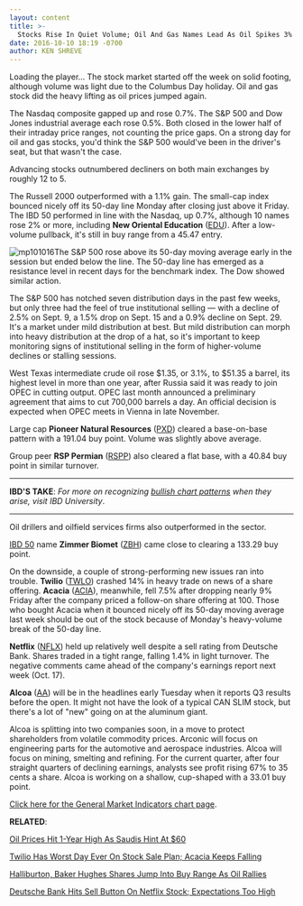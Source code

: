 ```yaml
---
layout: content
title: >-
  Stocks Rise In Quiet Volume; Oil And Gas Names Lead As Oil Spikes 3%
date: 2016-10-10 18:19 -0700
author: KEN SHREVE
---
```






Loading the player...
The stock market started off the week on solid footing, although volume was light due to the Columbus Day holiday. Oil and gas stock did the heavy lifting as oil prices jumped again.


The Nasdaq composite gapped up and rose 0.7%. The S&P 500 and Dow Jones industrial average each rose 0.5%. Both closed in the lower half of their intraday price ranges, not counting the price gaps. On a strong day for oil and gas stocks, you'd think the S&P 500 would've been in the driver's seat, but that wasn't the case.


Advancing stocks outnumbered decliners on both main exchanges by roughly 12 to 5.


The Russell 2000 outperformed with a 1.1% gain. The small-cap index bounced nicely off its 50-day line Monday after closing just above it Friday. The IBD 50 performed in line with the Nasdaq, up 0.7%, although 10 names rose 2% or more, including **New Oriental Education** ([EDU](https://research.investors.com/quote.aspx?symbol=EDU)). After a low-volume pullback, it's still in buy range from a 45.47 entry.


![mp101016](https://www.investors.com/wp-content/uploads/2016/10/MP101016-184x300.png)The S&P 500 rose above its 50-day moving average early in the session but ended below the line. The 50-day line has emerged as a resistance level in recent days for the benchmark index. The Dow showed similar action.


The S&P 500 has notched seven distribution days in the past few weeks, but only three had the feel of true institutional selling — with a decline of 2.5% on Sept. 9, a 1.5% drop on Sept. 15 and a 0.9% decline on Sept. 29. It's a market under mild distribution at best. But mild distribution can morph into heavy distribution at the drop of a hat, so it's important to keep monitoring signs of institutional selling in the form of higher-volume declines or stalling sessions.


West Texas intermediate crude oil rose $1.35, or 3.1%, to $51.35 a barrel, its highest level in more than one year, after Russia said it was ready to join OPEC in cutting output. OPEC last month announced a preliminary agreement that aims to cut 700,000 barrels a day. An official decision is expected when OPEC meets in Vienna in late November.


Large cap **Pioneer Natural Resources** ([PXD](https://research.investors.com/quote.aspx?symbol=PXD)) cleared a base-on-base pattern with a 191.04 buy point. Volume was slightly above average.


Group peer **RSP Permian** ([RSPP](https://research.investors.com/quote.aspx?symbol=RSPP)) also cleared a flat base, with a 40.84 buy point in similar turnover.




---


**IBD'S TAKE**: *For more on recognizing [bullish chart patterns](https://www.investors.com/ibd-university/how-to-buy/bases-overview-1/) when they arise, visit IBD University*.




---


Oil drillers and oilfield services firms also outperformed in the sector.


[IBD 50](https://www.investors.com/stock-lists/ibd-50/ibd-50-performance/) name **Zimmer Biomet** ([ZBH](https://research.investors.com/quote.aspx?symbol=ZBH)) came close to clearing a 133.29 buy point.


On the downside, a couple of strong-performing new issues ran into trouble. **Twilio** ([TWLO](https://research.investors.com/quote.aspx?symbol=TWLO)) crashed 14% in heavy trade on news of a share offering. **Acacia** ([ACIA](https://research.investors.com/quote.aspx?symbol=ACIA)), meanwhile, fell 7.5% after dropping nearly 9% Friday after the company priced a follow-on share offering at 100. Those who bought Acacia when it bounced nicely off its 50-day moving average last week should be out of the stock because of Monday's heavy-volume break of the 50-day line.


**Netflix** ([NFLX](https://research.investors.com/quote.aspx?symbol=NFLX)) held up relatively well despite a sell rating from Deutsche Bank. Shares traded in a tight range, falling 1.4% in light turnover. The negative comments came ahead of the company's earnings report next week (Oct. 17).


**Alcoa** ([AA](https://research.investors.com/quote.aspx?symbol=AA)) will be in the headlines early Tuesday when it reports Q3 results before the open. It might not have the look of a typical CAN SLIM stock, but there's a lot of "new" going on at the aluminum giant.


Alcoa is splitting into two companies soon, in a move to protect shareholders from volatile commodity prices. Arconic will focus on engineering parts for the automotive and aerospace industries. Alcoa will focus on mining, smelting and refining. For the current quarter, after four straight quarters of declining earnings, analysts see profit rising 67% to 35 cents a share. Alcoa is working on a shallow, cup-shaped with a 33.01 buy point.


[Click here for the General Market Indicators chart page](https://www.investors.com/wp-content/uploads/2016/10/IBD1010152704GMI.pdf).


**RELATED**:


[Oil Prices Hit 1-Year High As Saudis Hint At $60](https://www.investors.com/news/oil-hits-50-could-hit-60-this-year-on-cap-hopes-from-russia-saudi-arabia/)


[Twilio Has Worst Day Ever On Stock Sale Plan; Acacia Keeps Falling](https://www.investors.com/news/technology/twilio-falls-late-on-stock-sell-plan-after-acacia-cracks-on-offering/)


[Halliburton, Baker Hughes Shares Jump Into Buy Range As Oil Rallies](https://www.investors.com/news/halliburton-baker-hughes-jump-into-buy-range-schlumberger-still-in-cup/)


[Deutsche Bank Hits Sell Button On Netflix Stock; Expectations Too High](https://www.investors.com/news/technology/click/deutsche-bank-hits-sell-button-on-netflix-stock-expectations-too-high/)




